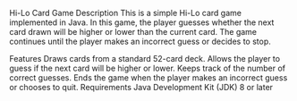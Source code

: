 Hi-Lo Card Game
Description
This is a simple Hi-Lo card game implemented in Java. In this game, the player guesses whether the next card drawn will be higher or lower than the current card. The game continues until the player makes an incorrect guess or decides to stop.

Features
Draws cards from a standard 52-card deck.
Allows the player to guess if the next card will be higher or lower.
Keeps track of the number of correct guesses.
Ends the game when the player makes an incorrect guess or chooses to quit.
Requirements
Java Development Kit (JDK) 8 or later
